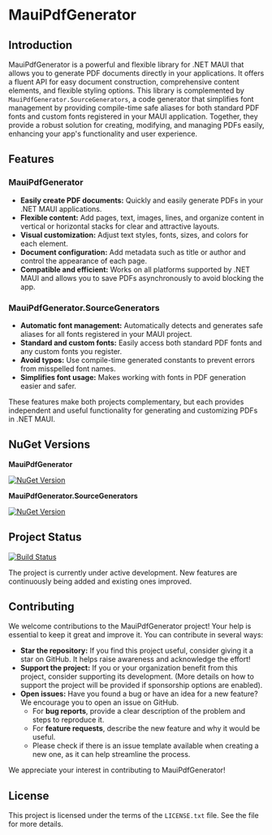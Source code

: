 # MauiPdfGenerator

## Introduction

MauiPdfGenerator is a powerful and flexible library for .NET MAUI that allows you to generate PDF documents directly in your applications. It offers a fluent API for easy document construction, comprehensive content elements, and flexible styling options. This library is complemented by `MauiPdfGenerator.SourceGenerators`, a code generator that simplifies font management by providing compile-time safe aliases for both standard PDF fonts and custom fonts registered in your MAUI application. Together, they provide a robust solution for creating, modifying, and managing PDFs easily, enhancing your app's functionality and user experience.

## Features

### MauiPdfGenerator

- **Easily create PDF documents:** Quickly and easily generate PDFs in your .NET MAUI applications.
- **Flexible content:** Add pages, text, images, lines, and organize content in vertical or horizontal stacks for clear and attractive layouts.
- **Visual customization:** Adjust text styles, fonts, sizes, and colors for each element.
- **Document configuration:** Add metadata such as title or author and control the appearance of each page.
- **Compatible and efficient:** Works on all platforms supported by .NET MAUI and allows you to save PDFs asynchronously to avoid blocking the app.

### MauiPdfGenerator.SourceGenerators

- **Automatic font management:** Automatically detects and generates safe aliases for all fonts registered in your MAUI project.
- **Standard and custom fonts:** Easily access both standard PDF fonts and any custom fonts you register.
- **Avoid typos:** Use compile-time generated constants to prevent errors from misspelled font names.
- **Simplifies font usage:** Makes working with fonts in PDF generation easier and safer.

These features make both projects complementary, but each provides independent and useful functionality for generating and customizing PDFs in .NET MAUI.

## NuGet Versions

**MauiPdfGenerator**

[![NuGet Version](https://img.shields.io/nuget/v/RandAMediaLabGroup.MauiPdfGenerator.svg?style=flat-square)](https://www.nuget.org/packages/RandAMediaLabGroup.MauiPdfGenerator)

**MauiPdfGenerator.SourceGenerators**

[![NuGet Version](https://img.shields.io/nuget/v/RandAMediaLabGroup.MauiPdfGenerator.SourceGenerators.svg?style=flat-square)](https://www.nuget.org/packages/RandAMediaLabGroup.MauiPdfGenerator.SourceGenerators)

## Project Status

[![Build Status](https://github.com/cl2raul66/MauiSystemFontFamily/actions/workflows/nuget-publish.yml/badge.svg)](https://github.com/cl2raul66/MauiSystemFontFamily/actions/workflows/nuget-publish.yml)

The project is currently under active development. New features are continuously being added and existing ones improved.

## Contributing

We welcome contributions to the MauiPdfGenerator project! Your help is essential to keep it great and improve it. You can contribute in several ways:

- **Star the repository:** If you find this project useful, consider giving it a star on GitHub. It helps raise awareness and acknowledge the effort!
- **Support the project:** If you or your organization benefit from this project, consider supporting its development. (More details on how to support the project will be provided if sponsorship options are enabled).
- **Open issues:** Have you found a bug or have an idea for a new feature? We encourage you to open an issue on GitHub.
    - For **bug reports**, provide a clear description of the problem and steps to reproduce it.
    - For **feature requests**, describe the new feature and why it would be useful.
    - Please check if there is an issue template available when creating a new one, as it can help streamline the process.

We appreciate your interest in contributing to MauiPdfGenerator!

## License

This project is licensed under the terms of the `LICENSE.txt` file. See the file for more details.

